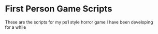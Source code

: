 # First Person Game Scripts
 These are the scripts for my ps1 style horror game I have been developing for a while
